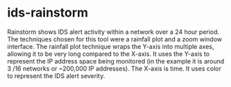 ids-rainstorm
=============

Rainstorm shows IDS alert activity within a network over a 24 hour period.  The techniques chosen for this tool were a rainfall plot and a zoom window interface.  The rainfall plot technique wraps the Y-axis into multiple axes, allowing it to be very long compared to the X-axis.  It uses the Y-axis to represent the IP address space being monitored (in the example it is around 3 /16 networks or ~200,000 IP addresses).  The X-axis is time.  It uses color to represent the IDS alert severity.
